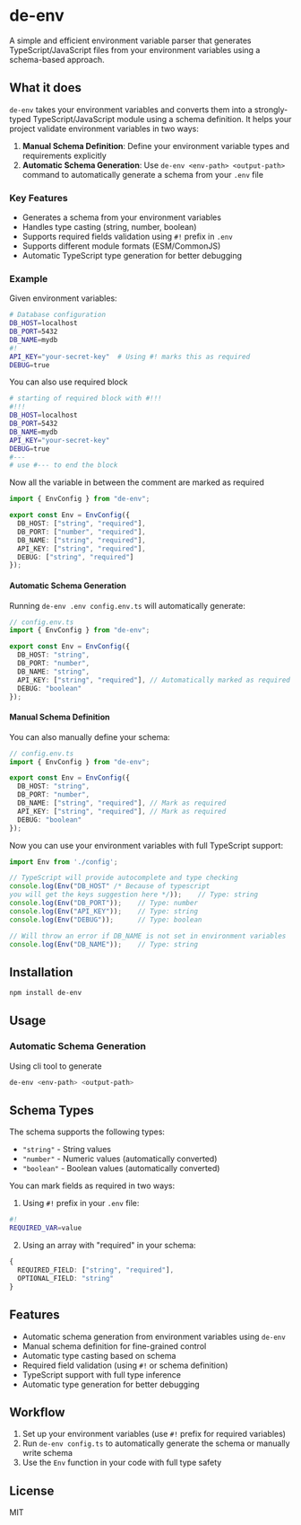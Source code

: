 # de-env

A simple and efficient environment variable parser that generates TypeScript/JavaScript files from your environment variables using a schema-based approach.

## What it does

`de-env` takes your environment variables and converts them into a strongly-typed TypeScript/JavaScript module using a schema definition. It helps your project validate environment variables in two ways:

1. **Manual Schema Definition**: Define your environment variable types and requirements explicitly
2. **Automatic Schema Generation**: Use `de-env <env-path> <output-path>` command to automatically generate a schema from your `.env` file

### Key Features
- Generates a schema from your environment variables
- Handles type casting (string, number, boolean)
- Supports required fields validation using `#!` prefix in `.env`
- Supports different module formats (ESM/CommonJS)
- Automatic TypeScript type generation for better debugging

### Example

Given environment variables:
```bash
# Database configuration
DB_HOST=localhost
DB_PORT=5432
DB_NAME=mydb
#!
API_KEY="your-secret-key"  # Using #! marks this as required
DEBUG=true
```

You can also use required block

```bash
# starting of required block with #!!!
#!!!
DB_HOST=localhost
DB_PORT=5432
DB_NAME=mydb
API_KEY="your-secret-key"
DEBUG=true
#---
# use #--- to end the block
```

Now all the variable in between the comment are marked as required

```typescript
import { EnvConfig } from "de-env";

export const Env = EnvConfig({
  DB_HOST: ["string", "required"],
  DB_PORT: ["number", "required"],
  DB_NAME: ["string", "required"],
  API_KEY: ["string", "required"],
  DEBUG: ["string", "required"]
});
```

#### Automatic Schema Generation
Running `de-env .env config.env.ts` will automatically generate:

```typescript
// config.env.ts
import { EnvConfig } from "de-env";

export const Env = EnvConfig({
  DB_HOST: "string",
  DB_PORT: "number",
  DB_NAME: "string",
  API_KEY: ["string", "required"], // Automatically marked as required due to #!
  DEBUG: "boolean"
});
```

#### Manual Schema Definition
You can also manually define your schema:

```typescript
// config.env.ts
import { EnvConfig } from "de-env";

export const Env = EnvConfig({
  DB_HOST: "string",
  DB_PORT: "number",
  DB_NAME: ["string", "required"], // Mark as required
  API_KEY: ["string", "required"], // Mark as required
  DEBUG: "boolean"
});
```

Now you can use your environment variables with full TypeScript support:

```typescript
import Env from './config';

// TypeScript will provide autocomplete and type checking
console.log(Env("DB_HOST" /* Because of typescript
you will get the keys suggestion here */));    // Type: string
console.log(Env("DB_PORT"));    // Type: number
console.log(Env("API_KEY"));    // Type: string
console.log(Env("DEBUG"));      // Type: boolean

// Will throw an error if DB_NAME is not set in environment variables
console.log(Env("DB_NAME"));    // Type: string
```

## Installation

```bash
npm install de-env
```

## Usage

### Automatic Schema Generation
Using cli tool to generate
```bash
de-env <env-path> <output-path>
```

## Schema Types

The schema supports the following types:
- `"string"` - String values
- `"number"` - Numeric values (automatically converted)
- `"boolean"` - Boolean values (automatically converted)

You can mark fields as required in two ways:
1. Using `#!` prefix in your `.env` file:
```bash
#!
REQUIRED_VAR=value
```

2. Using an array with "required" in your schema:
```typescript
{
  REQUIRED_FIELD: ["string", "required"],
  OPTIONAL_FIELD: "string"
}
```

## Features

- Automatic schema generation from environment variables using `de-env`
- Manual schema definition for fine-grained control
- Automatic type casting based on schema
- Required field validation (using `#!` or schema definition)
- TypeScript support with full type inference
- Automatic type generation for better debugging

## Workflow

1. Set up your environment variables (use `#!` prefix for required variables)
2. Run `de-env config.ts` to automatically generate the schema or manually write schema
4. Use the `Env` function in your code with full type safety

## License

MIT
